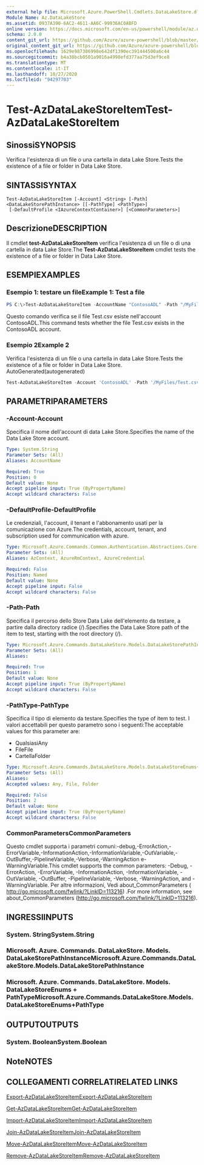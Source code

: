 ```yaml
---
external help file: Microsoft.Azure.PowerShell.Cmdlets.DataLakeStore.dll-Help.xml
Module Name: Az.DataLakeStore
ms.assetid: 0937A390-6AC2-4611-AA6C-99936AC0ABFD
online version: https://docs.microsoft.com/en-us/powershell/module/az.datalakestore/test-azdatalakestoreitem
schema: 2.0.0
content_git_url: https://github.com/Azure/azure-powershell/blob/master/src/DataLakeStore/DataLakeStore/help/Test-AzDataLakeStoreItem.md
original_content_git_url: https://github.com/Azure/azure-powershell/blob/master/src/DataLakeStore/DataLakeStore/help/Test-AzDataLakeStoreItem.md
ms.openlocfilehash: 1629e987386998e642df1390ec391444500a6c44
ms.sourcegitcommit: b4a38bcb0501a9016a4998efd377aa75d3ef9ce8
ms.translationtype: MT
ms.contentlocale: it-IT
ms.lasthandoff: 10/27/2020
ms.locfileid: "94297703"
---
```

# <span data-ttu-id="6b5b2-101">Test-AzDataLakeStoreItem</span><span class="sxs-lookup"><span data-stu-id="6b5b2-101">Test-AzDataLakeStoreItem</span></span>

## <span data-ttu-id="6b5b2-102">Sinossi</span><span class="sxs-lookup"><span data-stu-id="6b5b2-102">SYNOPSIS</span></span>
<span data-ttu-id="6b5b2-103">Verifica l'esistenza di un file o una cartella in data Lake Store.</span><span class="sxs-lookup"><span data-stu-id="6b5b2-103">Tests the existence of a file or folder in Data Lake Store.</span></span>

## <span data-ttu-id="6b5b2-104">SINTASSI</span><span class="sxs-lookup"><span data-stu-id="6b5b2-104">SYNTAX</span></span>

```
Test-AzDataLakeStoreItem [-Account] <String> [-Path] <DataLakeStorePathInstance> [[-PathType] <PathType>]
 [-DefaultProfile <IAzureContextContainer>] [<CommonParameters>]
```

## <span data-ttu-id="6b5b2-105">Descrizione</span><span class="sxs-lookup"><span data-stu-id="6b5b2-105">DESCRIPTION</span></span>
<span data-ttu-id="6b5b2-106">Il cmdlet **test-AzDataLakeStoreItem** verifica l'esistenza di un file o di una cartella in data Lake Store.</span><span class="sxs-lookup"><span data-stu-id="6b5b2-106">The **Test-AzDataLakeStoreItem** cmdlet tests the existence of a file or folder in Data Lake Store.</span></span>

## <span data-ttu-id="6b5b2-107">ESEMPI</span><span class="sxs-lookup"><span data-stu-id="6b5b2-107">EXAMPLES</span></span>

### <span data-ttu-id="6b5b2-108">Esempio 1: testare un file</span><span class="sxs-lookup"><span data-stu-id="6b5b2-108">Example 1: Test a file</span></span>
```powershell
PS C:\>Test-AzDataLakeStoreItem -AccountName "ContosoADL" -Path "/MyFiles/Test.csv"
```

<span data-ttu-id="6b5b2-109">Questo comando verifica se il file Test.csv esiste nell'account ContosoADL.</span><span class="sxs-lookup"><span data-stu-id="6b5b2-109">This command tests whether the file Test.csv exists in the ContosoADL account.</span></span>

### <span data-ttu-id="6b5b2-110">Esempio 2</span><span class="sxs-lookup"><span data-stu-id="6b5b2-110">Example 2</span></span>

<span data-ttu-id="6b5b2-111">Verifica l'esistenza di un file o una cartella in data Lake Store.</span><span class="sxs-lookup"><span data-stu-id="6b5b2-111">Tests the existence of a file or folder in Data Lake Store.</span></span> <span data-ttu-id="6b5b2-112">AutoGenerated</span><span class="sxs-lookup"><span data-stu-id="6b5b2-112">(autogenerated)</span></span>

<!-- Aladdin Generated Example -->
```powershell
Test-AzDataLakeStoreItem -Account 'ContosoADL' -Path '/MyFiles/Test.csv' -PathType Any
```

## <span data-ttu-id="6b5b2-113">PARAMETRI</span><span class="sxs-lookup"><span data-stu-id="6b5b2-113">PARAMETERS</span></span>

### <span data-ttu-id="6b5b2-114">-Account</span><span class="sxs-lookup"><span data-stu-id="6b5b2-114">-Account</span></span>
<span data-ttu-id="6b5b2-115">Specifica il nome dell'account di data Lake Store.</span><span class="sxs-lookup"><span data-stu-id="6b5b2-115">Specifies the name of the Data Lake Store account.</span></span>

```yaml
Type: System.String
Parameter Sets: (All)
Aliases: AccountName

Required: True
Position: 0
Default value: None
Accept pipeline input: True (ByPropertyName)
Accept wildcard characters: False
```

### <span data-ttu-id="6b5b2-116">-DefaultProfile</span><span class="sxs-lookup"><span data-stu-id="6b5b2-116">-DefaultProfile</span></span>
<span data-ttu-id="6b5b2-117">Le credenziali, l'account, il tenant e l'abbonamento usati per la comunicazione con Azure.</span><span class="sxs-lookup"><span data-stu-id="6b5b2-117">The credentials, account, tenant, and subscription used for communication with azure.</span></span>

```yaml
Type: Microsoft.Azure.Commands.Common.Authentication.Abstractions.Core.IAzureContextContainer
Parameter Sets: (All)
Aliases: AzContext, AzureRmContext, AzureCredential

Required: False
Position: Named
Default value: None
Accept pipeline input: False
Accept wildcard characters: False
```

### <span data-ttu-id="6b5b2-118">-Path</span><span class="sxs-lookup"><span data-stu-id="6b5b2-118">-Path</span></span>
<span data-ttu-id="6b5b2-119">Specifica il percorso dello Store Data Lake dell'elemento da testare, a partire dalla directory radice (/).</span><span class="sxs-lookup"><span data-stu-id="6b5b2-119">Specifies the Data Lake Store path of the item to test, starting with the root directory (/).</span></span>

```yaml
Type: Microsoft.Azure.Commands.DataLakeStore.Models.DataLakeStorePathInstance
Parameter Sets: (All)
Aliases:

Required: True
Position: 1
Default value: None
Accept pipeline input: True (ByPropertyName)
Accept wildcard characters: False
```

### <span data-ttu-id="6b5b2-120">-PathType</span><span class="sxs-lookup"><span data-stu-id="6b5b2-120">-PathType</span></span>
<span data-ttu-id="6b5b2-121">Specifica il tipo di elemento da testare.</span><span class="sxs-lookup"><span data-stu-id="6b5b2-121">Specifies the type of item to test.</span></span>
<span data-ttu-id="6b5b2-122">I valori accettabili per questo parametro sono i seguenti:</span><span class="sxs-lookup"><span data-stu-id="6b5b2-122">The acceptable values for this parameter are:</span></span>
- <span data-ttu-id="6b5b2-123">Qualsiasi</span><span class="sxs-lookup"><span data-stu-id="6b5b2-123">Any</span></span> 
- <span data-ttu-id="6b5b2-124">File</span><span class="sxs-lookup"><span data-stu-id="6b5b2-124">File</span></span> 
- <span data-ttu-id="6b5b2-125">Cartella</span><span class="sxs-lookup"><span data-stu-id="6b5b2-125">Folder</span></span>

```yaml
Type: Microsoft.Azure.Commands.DataLakeStore.Models.DataLakeStoreEnums+PathType
Parameter Sets: (All)
Aliases:
Accepted values: Any, File, Folder

Required: False
Position: 2
Default value: None
Accept pipeline input: True (ByPropertyName)
Accept wildcard characters: False
```

### <span data-ttu-id="6b5b2-126">CommonParameters</span><span class="sxs-lookup"><span data-stu-id="6b5b2-126">CommonParameters</span></span>
<span data-ttu-id="6b5b2-127">Questo cmdlet supporta i parametri comuni:-debug,-ErrorAction,-ErrorVariable,-InformationAction,-InformationVariable,-OutVariable,-OutBuffer,-PipelineVariable,-Verbose,-WarningAction e-WarningVariable.</span><span class="sxs-lookup"><span data-stu-id="6b5b2-127">This cmdlet supports the common parameters: -Debug, -ErrorAction, -ErrorVariable, -InformationAction, -InformationVariable, -OutVariable, -OutBuffer, -PipelineVariable, -Verbose, -WarningAction, and -WarningVariable.</span></span> <span data-ttu-id="6b5b2-128">Per altre informazioni, Vedi about_CommonParameters ( http://go.microsoft.com/fwlink/?LinkID=113216) .</span><span class="sxs-lookup"><span data-stu-id="6b5b2-128">For more information, see about_CommonParameters (http://go.microsoft.com/fwlink/?LinkID=113216).</span></span>

## <span data-ttu-id="6b5b2-129">INGRESSI</span><span class="sxs-lookup"><span data-stu-id="6b5b2-129">INPUTS</span></span>

### <span data-ttu-id="6b5b2-130">System. String</span><span class="sxs-lookup"><span data-stu-id="6b5b2-130">System.String</span></span>

### <span data-ttu-id="6b5b2-131">Microsoft. Azure. Commands. DataLakeStore. Models. DataLakeStorePathInstance</span><span class="sxs-lookup"><span data-stu-id="6b5b2-131">Microsoft.Azure.Commands.DataLakeStore.Models.DataLakeStorePathInstance</span></span>

### <span data-ttu-id="6b5b2-132">Microsoft. Azure. Commands. DataLakeStore. Models. DataLakeStoreEnums + PathType</span><span class="sxs-lookup"><span data-stu-id="6b5b2-132">Microsoft.Azure.Commands.DataLakeStore.Models.DataLakeStoreEnums+PathType</span></span>

## <span data-ttu-id="6b5b2-133">OUTPUT</span><span class="sxs-lookup"><span data-stu-id="6b5b2-133">OUTPUTS</span></span>

### <span data-ttu-id="6b5b2-134">System. Boolean</span><span class="sxs-lookup"><span data-stu-id="6b5b2-134">System.Boolean</span></span>

## <span data-ttu-id="6b5b2-135">Note</span><span class="sxs-lookup"><span data-stu-id="6b5b2-135">NOTES</span></span>

## <span data-ttu-id="6b5b2-136">COLLEGAMENTI CORRELATI</span><span class="sxs-lookup"><span data-stu-id="6b5b2-136">RELATED LINKS</span></span>

[<span data-ttu-id="6b5b2-137">Export-AzDataLakeStoreItem</span><span class="sxs-lookup"><span data-stu-id="6b5b2-137">Export-AzDataLakeStoreItem</span></span>](./Export-AzDataLakeStoreItem.md)

[<span data-ttu-id="6b5b2-138">Get-AzDataLakeStoreItem</span><span class="sxs-lookup"><span data-stu-id="6b5b2-138">Get-AzDataLakeStoreItem</span></span>](./Get-AzDataLakeStoreItem.md)

[<span data-ttu-id="6b5b2-139">Import-AzDataLakeStoreItem</span><span class="sxs-lookup"><span data-stu-id="6b5b2-139">Import-AzDataLakeStoreItem</span></span>](./Import-AzDataLakeStoreItem.md)

[<span data-ttu-id="6b5b2-140">Join-AzDataLakeStoreItem</span><span class="sxs-lookup"><span data-stu-id="6b5b2-140">Join-AzDataLakeStoreItem</span></span>](./Join-AzDataLakeStoreItem.md)

[<span data-ttu-id="6b5b2-141">Move-AzDataLakeStoreItem</span><span class="sxs-lookup"><span data-stu-id="6b5b2-141">Move-AzDataLakeStoreItem</span></span>](./Move-AzDataLakeStoreItem.md)

[<span data-ttu-id="6b5b2-142">Remove-AzDataLakeStoreItem</span><span class="sxs-lookup"><span data-stu-id="6b5b2-142">Remove-AzDataLakeStoreItem</span></span>](./Remove-AzDataLakeStoreItem.md)


